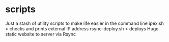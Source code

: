 # scripts
Just a stash of utility scripts to make life easier in the command line
ipex.sh > checks and prints external IP address
rsync-deploy.sh > deploys Hugo static website to server via Rsync
